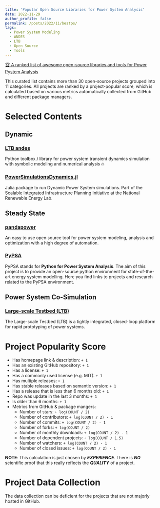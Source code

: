 ```yaml
---
title: 'Popular Open Source Libraries for Power System Analysis'
date: 2022-11-29
author_profile: false
permalink: /posts/2022/11/bestps/
tags:
  - Power System Modeling
  - ANDES
  - LTB
  - Open Source
  - Tools
---
```

[🏆 A ranked list of awesome open-source libraries and tools for Power Pystem Analysis](https://github.com/jinningwang/best-of-ps)

This curated list contains more than 30 open-source projects grouped into 11 categories. All projects are ranked by a project-popular score, which is calculated based on various metrics automatically collected from GitHub and different package managers.

# Selected Contents

## Dynamic

### [LTB andes](https://github.com/cuihantao/andes)

Python toolbox / library for power system transient dynamics simulation with symbolic modeling and numerical analysis 🔥

### [PowerSimulationsDynamics.jl](https://github.com/nrel-siip/powersimulationsdynamics.jl)

Julia package to run Dynamic Power System simulations. Part of the Scalable Integrated Infrastructure Planning Initiative at the National Renewable Energy Lab.

## Steady State

### **[pandapower](https://www.pandapower.org/)**

An easy to use open source tool for power system modeling, analysis and optimization with a high degree of automation.

### **[PyPSA](https://pypsa.org/)**

PyPSA stands for **Python for Power System Analysis**. The aim of this project is to provide an open-source python environment for state-of-the-art energy system modelling. Here you find links to projects and research related to the PyPSA environment.

## Power System Co-Simulation

### **[Large-scale Testbed (LTB)](https://github.com/CURENT/ltb2)**

The Large-scale Testbed (LTB) is a tightly integrated, closed-loop platform for rapid prototyping of power systems.

# Project Popularity Score

- Has homepage link & description: `+ 1`
- Has an existing GitHub repository: `+ 1`
- Has a license: `+ 1`
- Has a commonly used license (e.g. MIT): `+ 1`
- Has multiple releases: `+ 1`
- Has stable releases based on semantic version: `+ 1`
- Has a release that is less than 6 months old: `+ 1`
- Repo was update in the last 3 months: `+ 1`
- Is older than 6 months: `+ 1`
- Metrics from GitHub & package mangers:
  - Number of stars: `+ log(COUNT / 2)`
  - Number of contributors: `+ log(COUNT / 2) - 1`
  - Number of commits: `+ log(COUNT / 2) - 1`
  - Number of forks: `+ log(COUNT / 2)`
  - Number of monthly downloads: `+ log(COUNT / 2) - 1`
  - Number of dependent projects: `+ log(COUNT / 1.5)`
  - Number of watchers: `+ log(COUNT / 2) - 1`
  - Number of closed issues: `+ log(COUNT / 2) - 1`

**NOTE**: This calculation is just chosen by ***EXPERIENCE***. There is ***NO*** scientific proof that this really reflects the ***QUALITY*** of a project.

# Project Data Collection

The data collection can be deficient for the projects that are not majorly hosted in GitHub.
